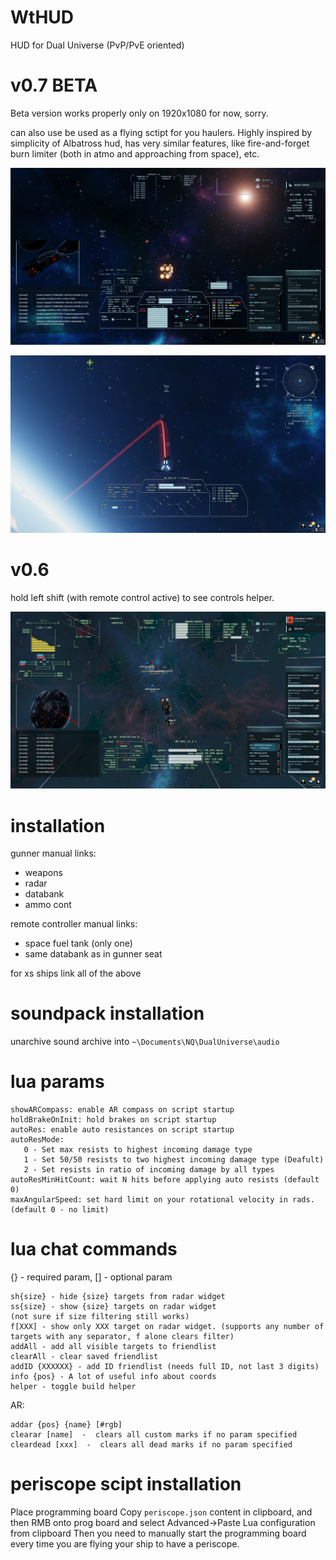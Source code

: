 # WtHUD

HUD for Dual Universe (PvP/PvE oriented)

# v0.7 BETA

Beta version works properly only on 1920x1080 for now, sorry.

can also use be used as a flying sctipt for you haulers.
Highly inspired by simplicity of Albatross hud, has very similar features, like fire-and-forget burn limiter (both in atmo and approaching from space), etc.

![HUD concept](/images/2.png?raw=true)

![HUD concept](/images/3.png?raw=true)


# v0.6
hold left shift (with remote control active) to see controls helper.

![HUD concept](/images/1.png?raw=true)

# installation
gunner manual links:
- weapons
- radar
- databank
- ammo cont

remote controller manual links:
- space fuel tank (only one)
- same databank as in gunner seat

for xs ships link all of the above


# soundpack installation

unarchive sound archive into `~\Documents\NQ\DualUniverse\audio`

# lua params
```
showARCompass: enable AR compass on script startup
holdBrakeOnInit: hold brakes on script startup
autoRes: enable auto resistances on script startup
autoResMode:
   0 - Set max resists to highest incoming damage type
   1 - Set 50/50 resists to two highest incoming damage type (Deafult)
   2 - Set resists in ratio of incoming damage by all types
autoResMinHitCount: wait N hits before applying auto resists (default 0)
maxAngularSpeed: set hard limit on your rotational velocity in rads. (default 0 - no limit)
```

# lua chat commands

{} - required param, [] - optional param
```
sh{size} - hide {size} targets from radar widget
ss{size} - show {size} targets on radar widget
(not sure if size filtering still works)
f[XXX] - show only XXX target on radar widget. (supports any number of targets with any separator, f alone clears filter)
addAll - add all visible targets to friendlist
clearAll - clear saved friendlist
addID {XXXXXX} - add ID friendlist (needs full ID, not last 3 digits)
info {pos} - A lot of useful info about coords
helper - toggle build helper
```

AR:
```
addar {pos} {name} [#rgb]
clearar [name]  -  clears all custom marks if no param specified
cleardead [xxx]  -  clears all dead marks if no param specified
```


# periscope scipt installation

Place programming board
Copy `periscope.json` content in clipboard, and then RMB onto prog board and select Advanced->Paste Lua configuration from clipboard
Then you need to manually start the programming board every time you are flying your ship to have a periscope.
